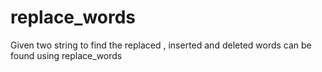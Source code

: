 # replace_words
Given two string to find the replaced , inserted and deleted words can be found using replace_words
